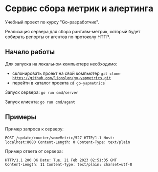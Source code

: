 # Сервис сбора метрик и алертинга

Учебный проект по курсу "Go-разработчик".

Реализация сервера для сбора рантайм-метрик, который будет собирать репорты от агентов по протоколу HTTP.

## Начало работы

Для запуска на локальном компьютере необходимо:
* склонировать проект на свой компьютер <code>git clone https://github.com/lionslon/go-yapmetrics.git</code>
* перейти в каталог проекта <code>cd go-yapmetrics</code>

Запуск сервера: <code>go run cmd/server</code>

Запуск клиента: <code>go run cmd/agent</code>

## Примеры

Пример запроса к серверу:

<code>POST /update/counter/someMetric/527 HTTP/1.1
Host: localhost:8080
Content-Length: 0
Content-Type: text/plain </code>

Пример ответа от сервера:

<code>HTTP/1.1 200 OK
Date: Tue, 21 Feb 2023 02:51:35 GMT
Content-Length: 11
Content-Type: text/plain; charset=utf-8</code>
